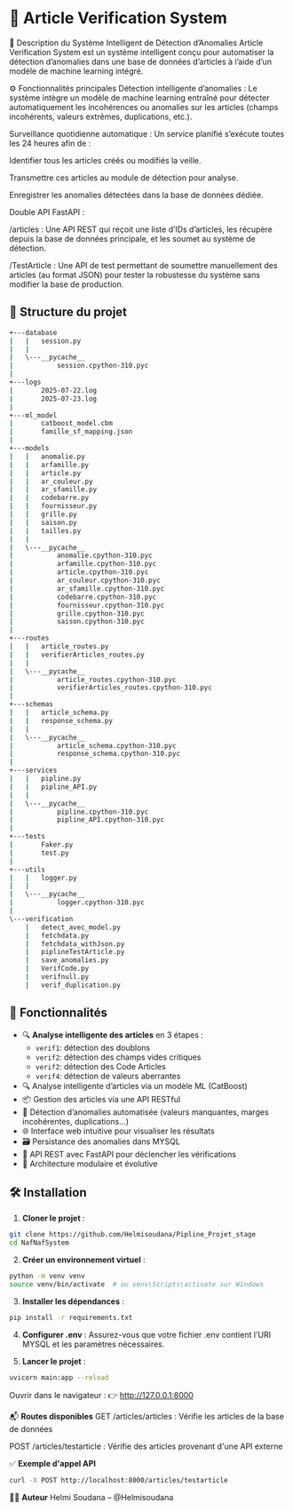 # 🧠 Article Verification System

🧠 Description du Système Intelligent de Détection d’Anomalies
Article Verification System est un système intelligent conçu pour automatiser la détection d’anomalies dans une base de données d’articles à l’aide d’un modèle de machine learning intégré. 

⚙️ Fonctionnalités principales
Détection intelligente d’anomalies :
Le système intègre un modèle de machine learning entraîné pour détecter automatiquement les incohérences ou anomalies sur les articles (champs incohérents, valeurs extrêmes, duplications, etc.).

Surveillance quotidienne automatique :
Un service planifié s’exécute toutes les 24 heures afin de :

Identifier tous les articles créés ou modifiés la veille.

Transmettre ces articles au module de détection pour analyse.

Enregistrer les anomalies détectées dans la base de données dédiée.

Double API FastAPI :

/articles : Une API REST qui reçoit une liste d’IDs d’articles, les récupère depuis la base de données principale, et les soumet au système de détection.

/TestArticle : Une API de test permettant de soumettre manuellement des articles (au format JSON) pour tester la robustesse du système sans modifier la base de production.



## 📁 Structure du projet
```bash
+---database
|   |   session.py
|   |
|   \---__pycache__
|           session.cpython-310.pyc
|
+---logs
|       2025-07-22.log
|       2025-07-23.log
|
+---ml_model
|       catboost_model.cbm
|       famille_sf_mapping.json
|
+---models
|   |   anomalie.py
|   |   arfamille.py
|   |   article.py
|   |   ar_couleur.py
|   |   ar_sfamille.py
|   |   codebarre.py
|   |   fournisseur.py
|   |   grille.py
|   |   saison.py
|   |   tailles.py
|   |
|   \---__pycache__
|           anomalie.cpython-310.pyc
|           arfamille.cpython-310.pyc
|           article.cpython-310.pyc
|           ar_couleur.cpython-310.pyc
|           ar_sfamille.cpython-310.pyc
|           codebarre.cpython-310.pyc
|           fournisseur.cpython-310.pyc
|           grille.cpython-310.pyc
|           saison.cpython-310.pyc
|
+---routes
|   |   article_routes.py
|   |   verifierArticles_routes.py
|   |
|   \---__pycache__
|           article_routes.cpython-310.pyc
|           verifierArticles_routes.cpython-310.pyc
|
+---schemas
|   |   article_schema.py
|   |   response_schema.py
|   |
|   \---__pycache__
|           article_schema.cpython-310.pyc
|           response_schema.cpython-310.pyc
|
+---services
|   |   pipline.py
|   |   pipline_API.py
|   |
|   \---__pycache__
|           pipline.cpython-310.pyc
|           pipline_API.cpython-310.pyc
|
+---tests
|       Faker.py
|       test.py
|
+---utils
|   |   logger.py
|   |
|   \---__pycache__
|           logger.cpython-310.pyc
|
\---verification
    |   detect_avec_model.py
    |   fetchdata.py
    |   fetchdata_withJson.py
    |   piplineTestArticle.py
    |   save_anomalies.py
    |   VerifCode.py
    |   verifnull.py
    |   verif_duplication.py
```

## 🚀 Fonctionnalités

- 🔍 **Analyse intelligente des articles** en 3 étapes :
  - `verif1`: détection des doublons
  - `verif2`: détection des champs vides critiques
  - `verif2`: détection des Code Articles
  - `verif4`: détection de valeurs aberrantes
- 🔍 Analyse intelligente d’articles via un modèle ML (CatBoost)
- 📦 Gestion des articles via une API RESTful
- 🧠 Détection d’anomalies automatisée (valeurs manquantes, marges incohérentes, duplications…)
- 🌐 Interface web intuitive pour visualiser les résultats
- 🗃️ Persistance des anomalies dans MYSQL
- 🧪 API REST avec FastAPI pour déclencher les vérifications
- 🧠 Architecture modulaire et évolutive

## 🛠️ Installation

1. **Cloner le projet** :

```bash
git clone https://github.com/Helmisoudana/Pipline_Projet_stage
cd NafNafSystem
```
2. **Créer un environnement virtuel** :
```bash
python -m venv venv
source venv/bin/activate  # ou venv\Scripts\activate sur Windows
```
3. **Installer les dépendances** :
```bash
pip install -r requirements.txt
```
4. **Configurer .env** :
Assurez-vous que votre fichier .env contient l'URI MYSQL et les paramètres nécessaires.

5. **Lancer le projet** :
```bash
uvicorn main:app --reload
```
Ouvrir dans le navigateur :
👉 http://127.0.0.1:8000

📬 **Routes disponibles**
GET /articles/articles : Vérifie les articles de la base de données

POST /articles/testarticle : Vérifie des articles provenant d'une API externe

✅ **Exemple d'appel API**
```bash
curl -X POST http://localhost:8000/articles/testarticle
```

👨‍💻 **Auteur**
Helmi Soudana – @Helmisoudana